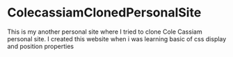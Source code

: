 # ColecassiamClonedPersonalSite
This is my another personal site where I tried to clone Cole Cassiam personal site. I created this website when i was learning basic of css display and position properties 
